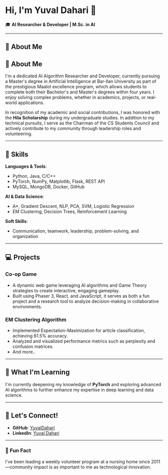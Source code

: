 # Hi, I'm Yuval Dahari 👋  

🎓 **AI Researcher & Developer | M.Sc. in AI**  

---

## 🚀 About Me  
## 🚀 About Me  
I'm a dedicated AI Algorithm Researcher and Developer, currently pursuing a Master's degree in Artificial Intelligence at Bar-Ilan University as part of the prestigious Maalot excellence program, which allows students to complete both their Bachelor's and Master's degrees within four years. I enjoy solving complex problems, whether in academics, projects, or real-world applications.  

In recognition of my academic and social contributions, I was honored with the **Hila Scholarship** during my undergraduate studies. In addition to my technical pursuits, I serve as the Chairman of the CS Students Council and actively contribute to my community through leadership roles and volunteering.   

---

## 🔧 Skills  
**Languages & Tools**:  
- Python, Java, C/C++  
- PyTorch, NumPy, Matplotlib, Flask, REST API  
- MySQL, MongoDB, Docker, GitHub  

**AI & Data Science**:  
- A*, Gradient Descent, NLP, PCA, SVM, Logistic Regression  
- EM Clustering, Decision Trees, Reinforcement Learning  

**Soft Skills**:  
- Communication, teamwork, leadership, problem-solving, and organization  

---

## 💻 Projects  
### **Co-op Game**  
- A dynamic web game leveraging AI algorithms and Game Theory strategies to create interactive, engaging gameplay.  
- Built using Phaser 3, React, and JavaScript, it serves as both a fun project and a research tool to analyze decision-making in collaborative environments.  

### **EM Clustering Algorithm**  
- Implemented Expectation-Maximization for article classification, achieving 61.5% accuracy.  
- Analyzed and visualized performance metrics such as perplexity and confusion matrices.
- And more..

---

## 🌱 What I'm Learning  
I'm currently deepening my knowledge of **PyTorch** and exploring advanced AI algorithms to further enhance my expertise in deep learning and data science.

---

## 🤝 Let's Connect!  
- **GitHub**: [YuvalDahari](https://github.com/YuvalDahari)  
- **LinkedIn**: [Yuval Dahari](https://www.linkedin.com/in/yuval-dahari/)  

---

### 🌟 Fun Fact  
I've been leading a weekly volunteer program at a nursing home since 2011—community impact is as important to me as technological innovation.  
